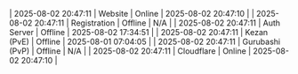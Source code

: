 | 2025-08-02 20:47:11 | Website | Online | 2025-08-02 20:47:10 |
| 2025-08-02 20:47:11 | Registration | Offline | N/A |
| 2025-08-02 20:47:11 | Auth Server | Offline | 2025-08-02 17:34:51 |
| 2025-08-02 20:47:11 | Kezan (PvE) | Offline | 2025-08-01 07:04:05 |
| 2025-08-02 20:47:11 | Gurubashi (PvP) | Offline | N/A |
| 2025-08-02 20:47:11 | Cloudflare | Online | 2025-08-02 20:47:10 |
